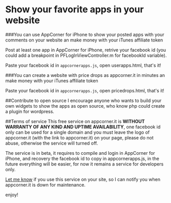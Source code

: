 Show your favorite apps in your website
============

###You can use AppCorner for iPhone to show your posted apps with your comments on your website an make money with your iTunes affiliate token

Post at least one app in AppCorner for iPhone, retrive your facebook id (you could add a breakpoint in  PFLogInViewController.m for facebookId variable).

Paste your facebook id in `appcornerapps.js`, open userapps.html, that's it!

###You can create a website with price drops as appcorner.it in minutes an make money with your iTunes affiliate token

Paste your facebook id in `appcornerapps.js`, open pricedrops.html, that's it!

##Contribute to open source
I encourage anyone who wants to build your own widgets to show the apps as open source, who know php could create a plugin for wordpress.

##Terms of service
This free service on appcorner.it is **WITHOUT WARRANTY OF ANY KIND AND UPTIME AVAILABILITY**, one facebook id only can be used for a single domain and you must leave the logo of appcorner.it (with the link to appcorner.it) on your page, please do not abuse, otherwise the service will turned off.

The service is in beta, it requires to compile and login in AppCorner for iPhone, and recovery the facebook id to copy in appcornerapps.js, in the future everything will be easier, for now it remains a service for developers only.

[Let me know](http://www.appcorner.it/en/contacts.html) if you use this service on your site, so I can notify you when appcorner.it is down for maintenance.

enjoy!
